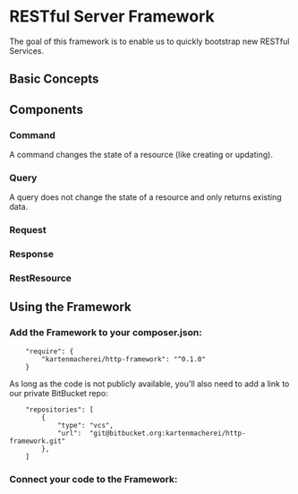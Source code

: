 # RESTful Server Framework

The goal of this framework is to enable us to quickly bootstrap new RESTful Services.

## Basic Concepts

## Components

### Command

A command changes the state of a resource (like creating or updating).

### Query

A query does not change the state of a resource and only returns existing data.

### Request 

### Response

### RestResource

## Using the Framework

### Add the Framework to your composer.json:
```
	"require": {
		"kartenmacherei/http-framework": "^0.1.0"
	}
```

As long as the code is not publicly available, you'll also need to add a link to our private BitBucket repo:
```
    "repositories": [
        {
            "type": "vcs",
            "url":  "git@bitbucket.org:kartenmacherei/http-framework.git"
        },
    ]
```

### Connect your code to the Framework:
